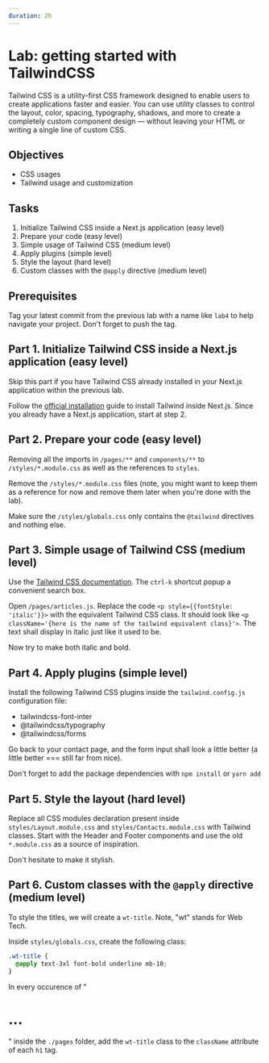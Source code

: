 ```yaml
---
duration: 2h
---
```


# Lab: getting started with TailwindCSS

Tailwind CSS is a utility-first CSS framework designed to enable users to create applications faster and easier. You can use utility classes to control the layout, color, spacing, typography, shadows, and more to create a completely custom component design — without leaving your HTML or writing a single line of custom CSS.

## Objectives

- CSS usages
- Tailwind usage and customization

## Tasks

1. Initialize Tailwind CSS inside a Next.js application (easy level)
2. Prepare your code (easy level)
3. Simple usage of Tailwind CSS (medium level)
4. Apply plugins (simple level)
5. Style the layout (hard level)
6. Custom classes with the `@apply` directive (medium level)

## Prerequisites

Tag your latest commit from the previous lab with a name like `lab4` to help navigate your project. Don't forget to push the tag.

## Part 1. Initialize Tailwind CSS inside a Next.js application (easy level)

Skip this part if you have Tailwind CSS already installed in your Next.js application within the previous lab.

Follow the [official installation](https://tailwindcss.com/docs/guides/nextjs) guide to install Tailwind inside Next.js. Since you already have a Next.js application, start at step 2.

## Part 2. Prepare your code (easy level)

Removing all the imports in `/pages/**` and `components/**` to `/styles/*.module.css` as well as the references to `styles`.

Remove the `/styles/*.module.css` files (note, you might want to keep them as a reference for now and remove them later when you're done with the lab).

Make sure the `/styles/globals.css` only contains the `@tailwind` directives and nothing else.

## Part 3. Simple usage of Tailwind CSS (medium level)

Use the [Tailwind CSS documentation](https://tailwindcss.com). The `ctrl-k` shortcut popup a convenient search box.

Open `/pages/articles.js`. Replace the code `<p style={{fontStyle: 'italic'}}>` with the equivalent Tailwind CSS class. It should look like `<p className='{here is the name of the tailwind equivalent class}'>`. The text shall display in italic just like it used to be.

Now try to make both italic and bold.

## Part 4. Apply plugins (simple level)

Install the following Tailwind CSS plugins inside the `tailwind.config.js` configuration file:

- tailwindcss-font-inter
- @tailwindcss/typography
- @tailwindcss/forms

Go back to your contact page, and the form input shall look a little better (a little better === still far from nice).

Don't forget to add the package dependencies with `npm install` or `yarn add`

## Part 5. Style the layout (hard level)

Replace all CSS modules declaration present inside `styles/Layout.module.css` and `styles/Contacts.module.css` with Tailwind classes. Start with the Header and Footer components and use the old `*.module.css` as a source of inspiration.

Don't hesitate to make it stylish.

## Part 6. Custom classes with the `@apply` directive (medium level)

To style the titles, we will create a `wt-title`. Note, "wt" stands for Web Tech.

Inside `styles/globals.css`, create the following class:

```css
.wt-title {
  @apply text-3xl font-bold underline mb-10;
}
```

In every occurence of "<h1>...</h1>" inside the `./pages` folder, add the `wt-title` class to the `className` attribute of each `h1` tag.
